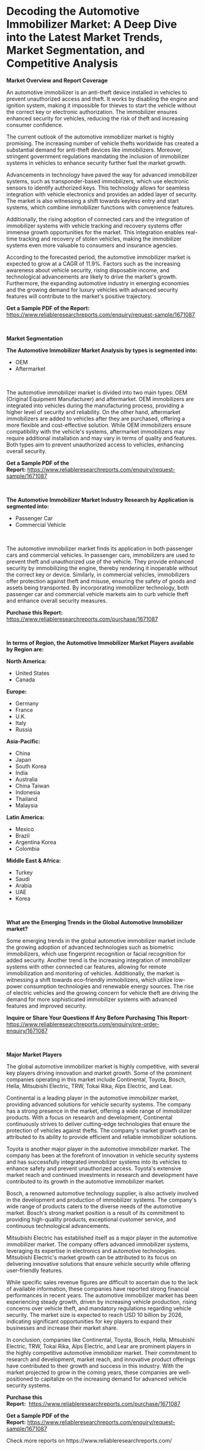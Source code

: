 <p><h1>Decoding the Automotive Immobilizer Market: A Deep Dive into the Latest Market Trends, Market Segmentation, and Competitive Analysis</h1></p><p><strong>Market Overview and Report Coverage</strong></p>
<p><p>An automotive immobilizer is an anti-theft device installed in vehicles to prevent unauthorized access and theft. It works by disabling the engine and ignition system, making it impossible for thieves to start the vehicle without the correct key or electronic authorization. The immobilizer ensures enhanced security for vehicles, reducing the risk of theft and increasing consumer confidence.</p><p>The current outlook of the automotive immobilizer market is highly promising. The increasing number of vehicle thefts worldwide has created a substantial demand for anti-theft devices like immobilizers. Moreover, stringent government regulations mandating the inclusion of immobilizer systems in vehicles to enhance security further fuel the market growth.</p><p>Advancements in technology have paved the way for advanced immobilizer systems, such as transponder-based immobilizers, which use electronic sensors to identify authorized keys. This technology allows for seamless integration with vehicle electronics and provides an added layer of security. The market is also witnessing a shift towards keyless entry and start systems, which combine immobilizer functions with convenience features.</p><p>Additionally, the rising adoption of connected cars and the integration of immobilizer systems with vehicle tracking and recovery systems offer immense growth opportunities for the market. This integration enables real-time tracking and recovery of stolen vehicles, making the immobilizer systems even more valuable to consumers and insurance agencies.</p><p>According to the forecasted period, the automotive immobilizer market is expected to grow at a CAGR of 11.9%. Factors such as the increasing awareness about vehicle security, rising disposable income, and technological advancements are likely to drive the market's growth. Furthermore, the expanding automotive industry in emerging economies and the growing demand for luxury vehicles with advanced security features will contribute to the market's positive trajectory.</p></p>
<p><strong>Get a Sample PDF of the Report:</strong> <a href="https://www.reliableresearchreports.com/enquiry/request-sample/1671087">https://www.reliableresearchreports.com/enquiry/request-sample/1671087</a></p>
<p>&nbsp;</p>
<p><strong>Market Segmentation</strong></p>
<p><strong>The Automotive Immobilizer Market Analysis by types is segmented into:</strong></p>
<p><ul><li>OEM</li><li>Aftermarket</li></ul></p>
<p>&nbsp;</p>
<p><p>The automotive immobilizer market is divided into two main types: OEM (Original Equipment Manufacturer) and aftermarket. OEM immobilizers are integrated into vehicles during the manufacturing process, providing a higher level of security and reliability. On the other hand, aftermarket immobilizers are added to vehicles after they are purchased, offering a more flexible and cost-effective solution. While OEM immobilizers ensure compatibility with the vehicle's systems, aftermarket immobilizers may require additional installation and may vary in terms of quality and features. Both types aim to prevent unauthorized access to vehicles, enhancing overall security.</p></p>
<p><strong>Get a Sample PDF of the Report:</strong>&nbsp;<a href="https://www.reliableresearchreports.com/enquiry/request-sample/1671087">https://www.reliableresearchreports.com/enquiry/request-sample/1671087</a></p>
<p>&nbsp;</p>
<p><strong>The Automotive Immobilizer Market Industry Research by Application is segmented into:</strong></p>
<p><ul><li>Passenger Car</li><li>Commercial Vehicle</li></ul></p>
<p>&nbsp;</p>
<p><p>The automotive immobilizer market finds its application in both passenger cars and commercial vehicles. In passenger cars, immobilizers are used to prevent theft and unauthorized use of the vehicle. They provide enhanced security by immobilizing the engine, thereby rendering it inoperable without the correct key or device. Similarly, in commercial vehicles, immobilizers offer protection against theft and misuse, ensuring the safety of goods and assets being transported. By incorporating immobilizer technology, both passenger car and commercial vehicle markets aim to curb vehicle theft and enhance overall security measures.</p></p>
<p><strong>Purchase this Report:</strong>&nbsp; <a href="https://www.reliableresearchreports.com/purchase/1671087">https://www.reliableresearchreports.com/purchase/1671087</a></p>
<p>&nbsp;</p>
<p><strong>In terms of Region, the Automotive Immobilizer Market Players available by Region are:</strong></p>
<p>
    <p> <strong> North America: </strong>
        <ul>
            <li>United States</li>
            <li>Canada</li>
        </ul>
        </p> 
    <p> <strong> Europe: </strong>
        <ul>
            <li>Germany</li>
            <li>France</li>
            <li>U.K.</li>
            <li>Italy</li>
            <li>Russia</li>
        </ul>
        </p> 
    <p> <strong> Asia-Pacific: </strong>
        <ul>
            <li>China</li>
            <li>Japan</li>
            <li>South Korea</li>
            <li>India</li>
            <li>Australia</li>
            <li>China Taiwan</li>
            <li>Indonesia</li>
            <li>Thailand</li>
            <li>Malaysia</li>
        </ul>
        </p> 
    <p> <strong> Latin America: </strong>
        <ul>
            <li>Mexico</li>
            <li>Brazil</li>
            <li>Argentina Korea</li>
            <li>Colombia</li>
        </ul>
        </p> 
    <p> <strong> Middle East & Africa: </strong>
        <ul>
            <li>Turkey</li>
            <li>Saudi</li>
            <li>Arabia</li>
            <li>UAE</li>
            <li>Korea</li>
        </ul>
    </p>
    </p>
<p>&nbsp;</p>
<p><strong>What are the Emerging Trends in the Global Automotive Immobilizer market?</strong></p>
<p><p>Some emerging trends in the global automotive immobilizer market include the growing adoption of advanced technologies such as biometric immobilizers, which use fingerprint recognition or facial recognition for added security. Another trend is the increasing integration of immobilizer systems with other connected car features, allowing for remote immobilization and monitoring of vehicles. Additionally, the market is witnessing a shift towards eco-friendly immobilizers, which utilize low-power consumption technologies and renewable energy sources. The rise of electric vehicles and the growing concern for vehicle theft are driving the demand for more sophisticated immobilizer systems with advanced features and improved security.</p></p>
<p><strong>Inquire or Share Your Questions If Any Before Purchasing This Report</strong>- <a href="https://www.reliableresearchreports.com/enquiry/pre-order-enquiry/1671087">https://www.reliableresearchreports.com/enquiry/pre-order-enquiry/1671087</a></p>
<p>&nbsp;</p>
<p><strong>Major Market Players</strong></p>
<p><p>The global automotive immobilizer market is highly competitive, with several key players driving innovation and market growth. Some of the prominent companies operating in this market include Continental, Toyota, Bosch, Hella, Mitsubishi Electric, TRW, Tokai Rika, Alps Electric, and Lear.</p><p>Continental is a leading player in the automotive immobilizer market, providing advanced solutions for vehicle security systems. The company has a strong presence in the market, offering a wide range of immobilizer products. With a focus on research and development, Continental continuously strives to deliver cutting-edge technologies that ensure the protection of vehicles against thefts. The company's market growth can be attributed to its ability to provide efficient and reliable immobilizer solutions.</p><p>Toyota is another major player in the automotive immobilizer market. The company has been at the forefront of innovation in vehicle security systems and has successfully integrated immobilizer systems into its vehicles to enhance safety and prevent unauthorized access. Toyota's extensive market reach and continued investments in research and development have contributed to its growth in the automotive immobilizer market.</p><p>Bosch, a renowned automotive technology supplier, is also actively involved in the development and production of immobilizer systems. The company's wide range of products caters to the diverse needs of the automotive market. Bosch's strong market position is a result of its commitment to providing high-quality products, exceptional customer service, and continuous technological advancements.</p><p>Mitsubishi Electric has established itself as a major player in the automotive immobilizer market. The company offers advanced immobilizer systems, leveraging its expertise in electronics and automotive technologies. Mitsubishi Electric's market growth can be attributed to its focus on delivering innovative solutions that ensure vehicle security while offering user-friendly features.</p><p>While specific sales revenue figures are difficult to ascertain due to the lack of available information, these companies have reported strong financial performances in recent years. The automotive immobilizer market has been experiencing steady growth, driven by increasing vehicle production, rising concerns over vehicle theft, and mandatory regulations regarding vehicle security. The market size is expected to reach USD 10 billion by 2026, indicating significant opportunities for key players to expand their businesses and increase their market share.</p><p>In conclusion, companies like Continental, Toyota, Bosch, Hella, Mitsubishi Electric, TRW, Tokai Rika, Alps Electric, and Lear are prominent players in the highly competitive automotive immobilizer market. Their commitment to research and development, market reach, and innovative product offerings have contributed to their growth and success in this industry. With the market projected to grow in the coming years, these companies are well-positioned to capitalize on the increasing demand for advanced vehicle security systems.</p></p>
<p><strong>Purchase this Report:</strong>&nbsp;&nbsp;<a href="https://www.reliableresearchreports.com/purchase/1671087">https://www.reliableresearchreports.com/purchase/1671087</a></p>
<p></p>
<p><strong>Get a Sample PDF of the Report:</strong>&nbsp;<a href="https://www.reliableresearchreports.com/enquiry/request-sample/1671087">https://www.reliableresearchreports.com/enquiry/request-sample/1671087</a></p>
<p>Check more reports on https://www.reliableresearchreports.com/</p>